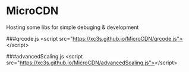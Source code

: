 # MicroCDN
Hosting some libs for simple debuging &amp; development

###qrcode.js
&lt;script src="https://xc3s.github.io/MicroCDN/qrcode.js"></script&gt;

###advancedScaling.js
&lt;script src="https://xc3s.github.io/MicroCDN/advancedScaling.js"></script&gt;
